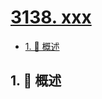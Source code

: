 # [3138. xxx](https://github.com/Tdahuyou/TNotes.leetcode/tree/main/notes/3138.%20xxx)

<!-- region:toc -->

- [1. 📝 概述](#1--概述)

<!-- endregion:toc -->

## 1. 📝 概述
